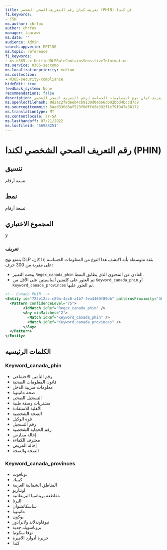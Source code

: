 ```yaml
---
title: تعريف كيان رقم التعريف الصحي الشخصي (PHIN) في كندا
f1.keywords:
- CSH
ms.author: chrfox
author: chrfox
manager: laurawi
ms.date: ''
audience: Admin
search.appverid: MET150
ms.topic: reference
f1_keywords:
- ms.o365.cc.UnifiedDLPRuleContainsSensitiveInformation
ms.service: O365-seccomp
ms.localizationpriority: medium
ms.collection:
- M365-security-compliance
hideEdit: true
feedback_system: None
recommendations: false
description: تعريف كيان نوع المعلومات الحساسة لرقم التعريف الصحي الشخصي (PHIN) في كندا.
ms.openlocfilehash: 0d2ac2f8deeb4cb9139d0ab66cb02bbd4bccd7c8
ms.sourcegitcommit: 5aed330d8af523f0dffe5e392f1c79f047e38172
ms.translationtype: MT
ms.contentlocale: ar-SA
ms.lasthandoff: 07/21/2022
ms.locfileid: "66988251"
---
```

# <a name="canada-personal-health-identification-number-phin"></a>رقم التعريف الصحي الشخصي لكندا (PHIN)

## <a name="format"></a>تنسيق

تسعة أرقام

## <a name="pattern"></a>نمط

تسعة أرقام

## <a name="checksum"></a>المجموع الاختباري

لا

### <a name="definition"></a>تعريف

يتمتع نهج DLP بثقة متوسطة بأنه اكتشف هذا النوع من المعلومات الحساسة إذا كان، على مقربة من 300 حرف:

- يبحث التعبير `Regex_canada_phin` العادي عن المحتوى الذي يطابق النمط.
- تم العثور على كلمتين أساسيتين على الأقل من `Keyword_canada_phin` أو `Keyword_canada_provinces` تم العثور عليها.

```xml
<!-- Canada PHIN -->
<Entity id="722e12ac-c89a-4ec8-a1b7-fea3469f89db" patternsProximity="300" recommendedConfidence="75">
  <Pattern confidenceLevel="75">
        <IdMatch idRef="Regex_canada_phin" />
        <Any minMatches="2">
          <Match idRef="Keyword_canada_phin" />
          <Match idRef="Keyword_canada_provinces" />
        </Any>
  </Pattern>
</Entity>
```

## <a name="keywords"></a>الكلمات الرئيسيه

### <a name="keyword_canada_phin"></a>Keyword_canada_phin

- رقم التأمين الاجتماعي
- قانون المعلومات الصحية
- معلومات ضريبة الدخل
- صحة مانيتوبا
- التسجيل الصحي
- مشتريات وصفة طبية
- الأهلية للاستفادة
- الصحة الشخصية
- قوة الوكيل
- رقم التسجيل
- رقم الحماية الشخصية
- إحالة ممارس
- محترف الكفاءة
- إحالة المريض
- الصحة والصحة

### <a name="keyword_canada_provinces"></a>Keyword_canada_provinces

- نونافوت
- كيبيك
- المناطق الشمالية الغربية
- اونتاريو
- مقاطعة بريتامبيا البريطانية
- البرتا
- ساسكاتشوان
- مانيتوبا
- يوكون
- نيوفاوندلاند ولابرادور
- بروناسويك جديد
- نوفا سكوتيا
- جزيرة أدوارد الاميرة
- كندا